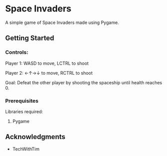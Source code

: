 # Space Invaders

A simple game of Space Invaders made using Pygame.

## Getting Started
<h3>Controls:</h3>

Player 1: WASD to move, LCTRL to shoot

Player 2: ←↑→↓ to move, RCTRL to shoot

Goal:
Defeat the other player by shooting the spaceship until health reaches 0.

### Prerequisites
Libraries required:
1. Pygame


## Acknowledgments
* TechWithTim


